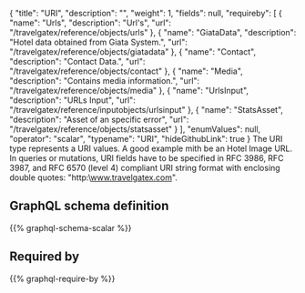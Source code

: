 {
  "title": "URI",
  "description": "",
  "weight": 1,
  "fields": null,
  "requireby": [
    {
      "name": "Urls",
      "description": "Url's",
      "url": "/travelgatex/reference/objects/urls"
    },
    {
      "name": "GiataData",
      "description": "Hotel data obtained from Giata System.",
      "url": "/travelgatex/reference/objects/giatadata"
    },
    {
      "name": "Contact",
      "description": "Contact Data.",
      "url": "/travelgatex/reference/objects/contact"
    },
    {
      "name": "Media",
      "description": "Contains media information.",
      "url": "/travelgatex/reference/objects/media"
    },
    {
      "name": "UrlsInput",
      "description": "URLs Input",
      "url": "/travelgatex/reference/inputobjects/urlsinput"
    },
    {
      "name": "StatsAsset",
      "description": "Asset of an specific error",
      "url": "/travelgatex/reference/objects/statsasset"
    }
  ],
  "enumValues": null,
  "operator": "scalar",
  "typename": "URI",
  "hideGithubLink": true
}
The URI type represents a URI values. A good example mith be an Hotel Image URL.
In queries or mutations, URI fields have to be specified in RFC 3986, RFC 3987, and RFC 6570 (level 4) compliant URI string format with enclosing double quotes: "http:\\www.travelgatex.com".
## GraphQL schema definition

{{% graphql-schema-scalar %}}

## Required by

{{% graphql-require-by %}}
